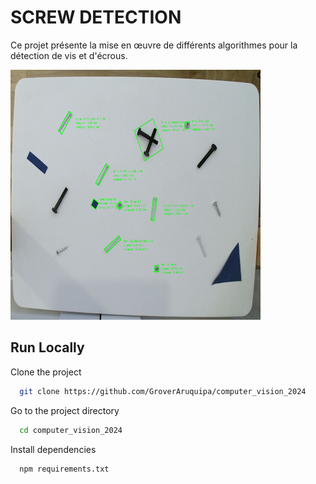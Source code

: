 
# SCREW DETECTION

Ce projet présente la mise en œuvre de différents algorithmes pour la détection de vis et d'écrous.

<img src="assets/detected.png" width="400" height="400">

## Run Locally

Clone the project

```bash
  git clone https://github.com/GroverAruquipa/computer_vision_2024
```

Go to the project directory

```bash
  cd computer_vision_2024
```

Install dependencies

```bash
  npm requirements.txt
```
